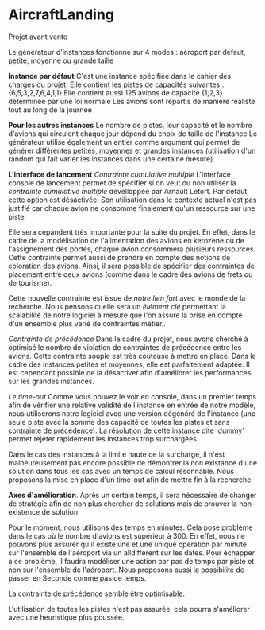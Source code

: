 AircraftLanding
===============

Projet avant vente

Le générateur d'instances fonctionne sur 4 modes : aéroport par défaut, petite, moyenne ou grande taille

**Instance par défaut** 
C'est une instance spécifiée dans le cahier des charges du projet.
Elle contient les pistes de capacités suivantes : {6,5,3,2,7,6,4,1,1}
Elle contient aussi 125 avions de capacité {1,2,3} déterminée par une loi normale
Les avions sont répartis de manière réaliste tout au long de la journée

**Pour les autres instances**
Le nombre de pistes, leur capacité et le nombre d'avions qui circulent chaque jour dépend du choix de taille de l'instance
Le générateur utilise également un entier comme argument qui permet de générer différentes petites,
moyennes et grandes instances (utilisation d'un random qui fait varier les instances dans une 
certaine mesure).

**L'interface de lancement**
*Contrainte cumulative multiple*
L'interface console de lancement permet de spécifier si on veut ou non utiliser la _contrainte cumulative multiple_ dévelloppée
par Arnault Letort. Par défaut, cette option est désactivée. Son utilisation dans le contexte actuel n'est pas justifié car chaque avion
ne consomme finalement qu'un ressource sur une piste.

Elle sera cepandent très importante pour la suite du projet. En effet, dans le cadre de la modélisation de l'alimentation des avions
en kerozene ou de l'assignement des portes, chaque avion consommera plusieurs ressources. Cette contrainte permet aussi de prendre en compte
des notions de coloration des avions. Ainsi, il sera possible de spécifier des contraintes de placement entre deux avions (comme dans le cadre des avions de frets ou de tourisme).

Cette nouvelle contrainte est issue de _notre lien fort_ avec le monde de la recherche. Nous pensons quelle sera un _élément clé_ permettant
la scalabilité de notre logiciel à mesure que l'on assure la prise en compte d'un ensemble plus varié de contraintes métier..

*Contrainte de précédence*
Dans le cadre du projet, nous avons cherché à optimisé le nombre de violation de contraintes de précédence entre les avions.
Cette contrainte souple est très couteuse à mettre en place. Dans le cadre des instances petites et moyennes, elle est parfaitement adaptée.
Il est cependant possible de la désactiver afin d'améliorer les performances sur les grandes instances.

*Le time-out*
Comme vous pouvez le voir en console, dans un premier temps afin de vérifier une relative validité de l'instance en entrée de notre modèle, 
nous utiliserons notre logiciel avec une version dégénéré de l'instance (une seule piste avec la somme des capacité de toutes les pistes et sans contrainte de précédence).
La résolution de cette instance dite 'dummy' permet rejeter rapidement les instances trop surchargées.

Dans le cas des instances à la limite haute de la surcharge, il n'est malheureusement pas encore possible de démontrer la non existance d'une solution dans tous les cas avec un temps de calcul résonnable.
Nous proposons la mise en place d'un time-out afin de mettre fin à la recherche

**Axes d'amélioration**.
Après un certain temps, il sera nécessaire de changer de stratégie afin de non plus chercher de solutions mais de prouver la non-existence de solution

Pour le moment, nous utilisons des temps en minutes. Cela pose problème dans le cas où le nombre d'avions est supérieur à 300.
En effet, nous ne pouvons plus assurer qu'il existe une et une unique opération par minute sur l'ensemble de l'aéroport via un alldifferent sur les dates.
Pour échapper à ce problème, il faudra modéliser une action par pas de temps par piste et non sur l'ensemble de l'aéroport.
Nous proposons aussi la possibilité de passer en Seconde comme pas de temps.

La contrainte de précédence semble être optimisable.

L'utilisation de toutes les pistes n'est pas assurée, cela pourra s'améliorer avec une heuristique plus poussée.


